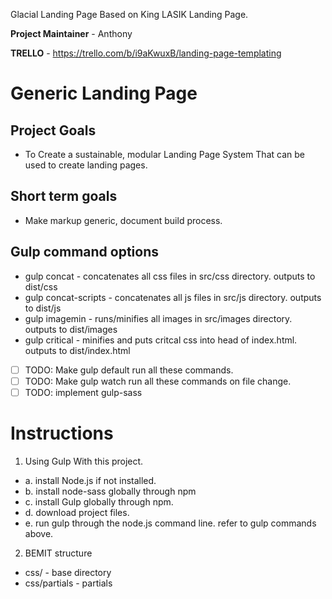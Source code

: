 Glacial Landing Page Based on King LASIK Landing Page.

**Project Maintainer** - Anthony

**TRELLO** - https://trello.com/b/i9aKwuxB/landing-page-templating

# Generic Landing Page

## Project Goals
 - To Create a sustainable, modular Landing Page System That can be used to create landing pages.
## Short term goals
  - Make markup generic, document build process.
## Gulp command options
  - gulp concat - concatenates all css files in src/css directory. outputs to dist/css
  - gulp concat-scripts - concatenates all js files in src/js directory. outputs to dist/js
  - gulp imagemin - runs/minifies all images in src/images directory. outputs to dist/images
  - gulp critical - minifies and puts critcal css into head of index.html. outputs to dist/index.html
  - [ ] TODO: Make gulp default run all these commands.
  - [ ] TODO: Make gulp watch run all these commands on file change.
  - [ ] TODO: implement gulp-sass

# Instructions
1. Using Gulp With this project.
  - a. install Node.js if not installed.
  - b. install node-sass globally through npm
  - c. install Gulp globally through npm.
  - d. download project files.
  - e. run gulp through the node.js command line. refer to gulp commands above.
2. BEMIT structure
  - css/ - base directory
  - css/partials - partials
